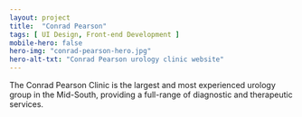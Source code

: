 ```yaml
---
layout: project
title:  "Conrad Pearson"
tags: [ UI Design, Front-end Development ]
mobile-hero: false
hero-img: "conrad-pearson-hero.jpg"
hero-alt-txt: "Conrad Pearson urology clinic website"
---
```

The Conrad Pearson Clinic is the largest and most experienced urology group in the Mid-South, providing a full-range of diagnostic and therapeutic services.
